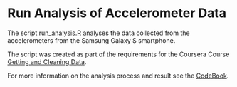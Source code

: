 # Run Analysis of Accelerometer Data

The script [run_analysis.R](run_analysis.R) analyses the data collected from the accelerometers from the Samsung Galaxy S smartphone.

The script was created as part of the requirements for the Coursera Course [Getting and Cleaning Data](https://class.coursera.org/getdata-008/).

For more information on the analysis process and result see the [CodeBook](CodeBook.md).

